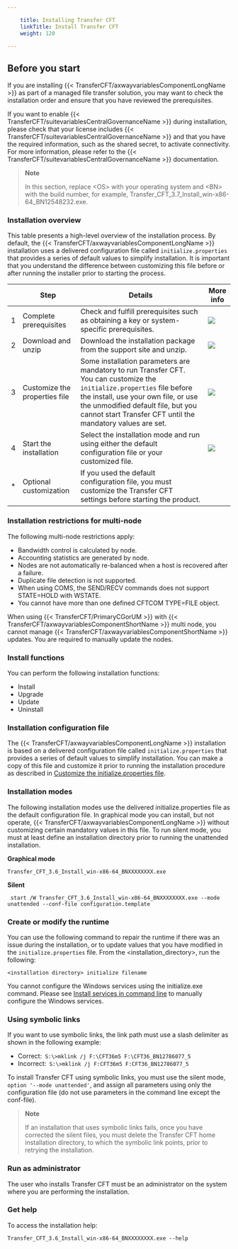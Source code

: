 ```yaml
---

    title: Installing Transfer CFT
    linkTitle: Install Transfer CFT
    weight: 120

---
```

## Before you start

If you are installing {{< TransferCFT/axwayvariablesComponentLongName  >}} as part of a managed file transfer solution, you may want to check the installation order and ensure that you have reviewed the prerequisites.

If you want to enable {{< TransferCFT/suitevariablesCentralGovernanceName  >}} during installation, please check that your license includes {{< TransferCFT/suitevariablesCentralGovernanceName  >}} and that you have the required information, such as the shared secret, to activate connectivity. For more information, please refer to the {{< TransferCFT/suitevariablesCentralGovernanceName  >}} documentation.

> **Note**
>
> In this section, replace &lt;OS> with your operating system and &lt;BN> with the build number, for example, Transfer\_CFT\_3.7\_Install\_win-x86-64\_BN12548232.exe.

### Installation overview

This table presents a high-level overview of the installation process. By default, the {{< TransferCFT/axwayvariablesComponentLongName  >}} installation uses a delivered configuration file called <span class="code">`initialize.properties`</span> that provides a series of default values to simplify installation. It is important that you understand the difference between customizing this file before or after running the installer prior to starting the process.


|   | Step  | Details  | More info  |
| --- | --- | --- | --- |
| 1  | Complete prerequisites  | Check and fulfill prerequisites such as obtaining a key or system-specific prerequisites.  | <a href="prereqs_overview">![](/Images/TransferCFT/severityInformation_alt.gif)</a>  |
| 2  | Download and unzip  | Download the installation package from the support site and unzip.  | <a href="#Download">![](/Images/TransferCFT/severityInformation_alt.gif)</a>  |
| 3  | Customize the properties file  | Some installation parameters are mandatory to run Transfer CFT.<br/> You can customize the <span ><code>initialize.properties</code></span> file before the install, use your own file, or use the unmodified default file, but you cannot start Transfer CFT until the mandatory values are set. | <a href="properties_file_win">![](/Images/TransferCFT/severityInformation_alt.gif)</a>  |
| 4  | Start the installation  | Select the installation mode and run using either the default configuration file or your customized file.  | <a href="install_transfer_cft_1">![](/Images/TransferCFT/severityInformation_alt.gif)</a>  |
| *  | Optional customization  | If you used the default configuration file, you must customize the Transfer CFT settings before starting the product.  |   |


### Installation restrictions for multi-node

The following multi-node restrictions apply:

- Bandwidth control is calculated by node.
- Accounting statistics are generated by node.
- Nodes are not automatically re-balanced when a host is recovered after a failure.
- Duplicate file detection is not supported.
- When using COMS, the SEND/RECV commands does not support STATE=HOLD with WSTATE.
- You cannot have more than one defined CFTCOM TYPE=FILE object.

When using {{< TransferCFT/PrimaryCGorUM  >}} with {{< TransferCFT/axwayvariablesComponentShortName  >}} multi node, you cannot manage {{< TransferCFT/axwayvariablesComponentShortName  >}} updates. You are required to manually update the nodes.

### Install functions

You can perform the following installation functions:

- Install
- Upgrade
- Update
- Uninstall

### Installation configuration file

The {{< TransferCFT/axwayvariablesComponentLongName  >}} installation is based on a delivered configuration file called <span class="code">`initialize.properties`</span> that provides a series of default values to simplify installation. You can make a copy of this file and customize it prior to running the installation procedure as described in [Customize the initialize.properties file](properties_file_win).

### Installation modes

The following installation modes use the delivered initialize.properties file as the default configuration file. In graphical mode you can install, but not operate, {{< TransferCFT/axwayvariablesComponentLongName  >}} without customizing certain mandatory values in this file. To run silent mode, you must at least define an installation directory prior to running the unattended installation.

****Graphical mode****

`Transfer_CFT_3.6_Install_win-x86-64_BNXXXXXXXX.exe`

****Silent****

` start /W Transfer_CFT_3.6_Install_win-x86-64_BNXXXXXXXX.exe --mode unattended --conf-file configuration.template`

### Create or modify the runtime

You can use the following command to repair the runtime if there was an issue during the installation, or to update values that you have modified in the <span class="code">`initialize.properties`</span> file. From the &lt;installation\_directory>, run the following:

`<installation directory> initialize filename`

You cannot configure the Windows services using the initialize.exe command. Please see [Install services in command line](../install_services_command_line) to manually configure the Windows services.

### Using symbolic links

If you want to use symbolic links, the link path must use a slash delimiter as shown in the following example:

- Correct:` S:\>mklink /j F:\CFT36m5 F:\CFT36_BN12786077_5`
- Incorrect:` S:\>mklink /j F:CFT36m5 F:CFT36_BN12786077_5`

To install Transfer CFT using symbolic links, you must use the silent mode, <span class="code">`option '--mode unattended'`</span>, and assign all parameters using only the configuration file (do not use parameters in the command line except the conf-file).

> **Note**
>
> If an installation that uses symbolic links fails, once you have corrected the silent files, you must delete the Transfer CFT home installation directory, to which the symbolic link points, prior to retrying the installation.

### Run as administrator

The user who installs Transfer CFT must be an administrator on the system where you are performing the installation.

### Get help

To access the installation help:

`Transfer_CFT_3.6_Install_win-x86-64_BNXXXXXXXX.exe --help`
